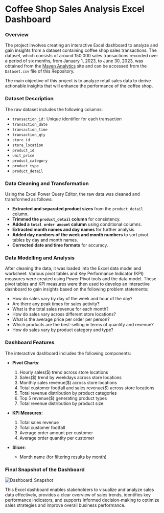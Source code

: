 # Coffee Shop Sales Analysis Excel Dashboard

### Overview
The project involves creating an interactive Excel dashboard to analyze and gain insights from a dataset containing coffee shop sales transactions. The dataset, which consists of around 150,000 sales transactions recorded over a period of six months, from January 1, 2023, to June 30, 2023, was obtained from the [Maven Analytics](https://mavenanalytics.io/data-playground?pageSize=all) site and can be accessed from the `Dataset.csv` file of this Repository.

The main objective of this project is to analyze retail sales data to derive actionable insights that will enhance the performance of the coffee shop.


### Dataset Description
The raw dataset includes the following columns:
- `transaction_id:` Unique identifier for each transaction
- `transaction_date`
- `transaction_time`
- `transaction_qty`
- `store_id`
- `store_location`
- `product_id`
- `unit_price`
- `product_category`
- `product_type`
- `product_detail`


### Data Cleaning and Transformation
Using the Excel Power Query Editor, the raw data was cleaned and transformed as follows:
- **Extracted and separated product sizes** from the `product_detail` column.
- **Trimmed the `product_detail` column** for consistency.
- **Added a `total order amount` column** using conditional columns.
- **Extracted month names and day names** for further analysis.
- **Added day numbers of the week and month numbers** to sort pivot tables by day and month names.
- **Corrected date and time formats** for accuracy.


### Data Modelling and Analysis
After cleaning the data, it was loaded into the Excel data model and worksheet. Various pivot tables and Key Performance Indicator (KPI) measures were created using Power Pivot tools and the data model. These pivot tables and KPI measures were then used to develop an interactive dashboard to gain insights based on the following problem statements:
- How do sales vary by day of the week and hour of the day?
- Are there any peak times for sales activity?
- What is the total sales revenue for each month?
- How do sales vary across different store locations?
- What is the average price per order per person?
- Which products are the best-selling in terms of quantity and revenue?
- How do sales vary by product category and type?


### Dashboard Features
The interactive dashboard includes the following components:
- **Pivot Charts:**
  1. Hourly sales($) trend across store locations
  2. Sales($) trend by weekdays across store locations
  3. Monthly sales revenue($) across store locations
  4. Total customer footfall and sales revenue($) across store locations
  5. Total revenue distribution by product categories
  6. Top 5 revenue($) generating product types
  7. Total revenue distribution by product size

- **KPI Measures:**
  1. Total sales revenue
  2. Total customer footfall
  3. Average order amount per customer
  4. Average order quantity per customer

- **Slicer:**
  - Month name (for filtering results by month)


### Final Snapshot of the Dashboard
![Dashboard_Snapshot](https://github.com/bhavdipzala/Coffee_Shop_Sales_Analysis_Excel_Dashboard/blob/main/dashboard_snapshot.jpg)

This Excel dashboard enables stakeholders to visualize and analyze sales data effectively, provides a clear overview of sales trends, identifies key performance indicators, and supports informed decision-making to optimize sales strategies and improve overall business performance.
